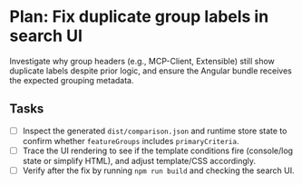 # Plan: Fix duplicate group labels in search UI

Investigate why group headers (e.g., MCP-Client, Extensible) still show duplicate labels despite prior logic, and ensure the Angular bundle receives the expected grouping metadata.

## Tasks

- [ ] Inspect the generated `dist/comparison.json` and runtime store state to confirm whether `featureGroups` includes `primaryCriteria`.
- [ ] Trace the UI rendering to see if the template conditions fire (console/log state or simplify HTML), and adjust template/CSS accordingly.
- [ ] Verify after the fix by running `npm run build` and checking the search UI.
